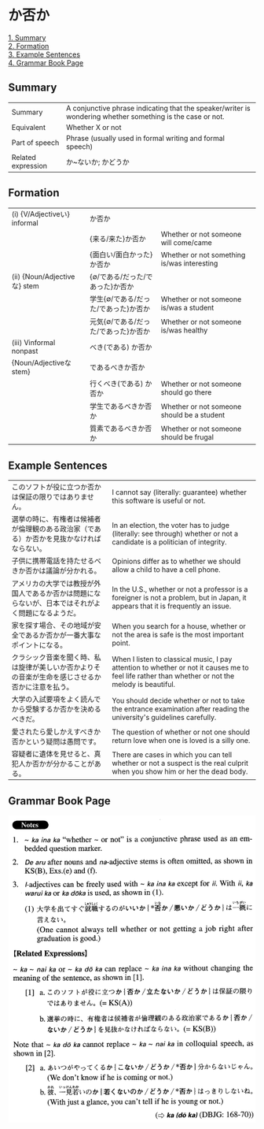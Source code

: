 # か否か

[1. Summary](#summary)<br>
[2. Formation](#formation)<br>
[3. Example Sentences](#example-sentences)<br>
[4. Grammar Book Page](#grammar-book-page)<br>


## Summary

<table><tr>   <td>Summary</td>   <td>A conjunctive phrase indicating that the speaker/writer is wondering whether something is the case or not.</td></tr><tr>   <td>Equivalent</td>   <td>Whether X or not</td></tr><tr>   <td>Part of speech</td>   <td>Phrase (usually used in formal writing and formal speech)</td></tr><tr>   <td>Related expression</td>   <td>か~ないか; かどうか</td></tr></table>

## Formation

<table class="table"><tbody><tr class="tr head"><td class="td"><span class="numbers">(i)</span> <span class="bold">{V/Adjectiveい} informal</span></td><td class="td"><span class="concept">か否か</span></td><td class="td"></td></tr><tr class="tr"><td class="td"></td><td class="td"><span>{来る/来た}</span><span class="concept">か否か</span></td><td class="td"><span>Whether or not someone will come/came</span></td></tr><tr class="tr"><td class="td"></td><td class="td"><span>{面白い/面白かった}</span><span class="concept">か否か</span></td><td class="td"><span>Whether or not something is/was interesting</span></td></tr><tr class="tr head"><td class="td"><span class="numbers">(ii)</span> <span class="bold">{Noun/Adjectiveな} stem</span></td><td class="td"><span>{∅/である/だった/であった}</span><span class="concept">か否か</span></td><td class="td"></td></tr><tr class="tr"><td class="td"></td><td class="td"><span>学生{∅/である/だった/であった}</span><span class="concept">か否か</span></td><td class="td"><span>Whether or not someone is/was a student</span></td></tr><tr class="tr"><td class="td"></td><td class="td"><span>元気{∅/である/だった/であった}</span><span class="concept">か否か</span></td><td class="td"><span>Whether or not someone is/was healthy</span></td></tr><tr class="tr head"><td class="td"><span class="numbers">(iii)</span> <span class="bold">Vinformal nonpast</span></td><td class="td"><span>べき(である)</span> <span class="concept">か否か</span></td><td class="td"></td></tr><tr class="tr head"><td class="td"><span class="bold">{Noun/Adjectiveなstem}</span></td><td class="td"><span>であるべき</span><span class="concept">か否か</span></td><td class="td"></td></tr><tr class="tr"><td class="td"></td><td class="td"><span>行くべき(である)</span> <span class="concept">か否か</span></td><td class="td"><span>Whether or not someone should go there</span></td></tr><tr class="tr"><td class="td"></td><td class="td"><span>学生であるべき</span><span class="concept">か否か</span></td><td class="td"><span>Whether or not someone should be a student</span></td></tr><tr class="tr"><td class="td"></td><td class="td"><span>質素であるべき</span><span class="concept">か否か</span></td><td class="td"><span>Whether or not someone should be frugal</span></td></tr></tbody></table>

## Example Sentences

<table><tr>   <td>このソフトが役に立つか否かは保証の限りではありません。</td>   <td>I cannot say (literally: guarantee) whether this software is useful or not.</td></tr><tr>   <td>選挙の時に、有権者は候補者が倫理観のある政治家（である）か否かを見抜かなければならない。</td>   <td>In an election, the voter has to judge (literally: see through) whether or not a candidate is a politician of integrity.</td></tr><tr>   <td>子供に携帯電話を持たせるべきか否かは議論が分かれる。</td>   <td>Opinions differ as to whether we should allow a child to have a cell phone.</td></tr><tr>   <td>アメリカの大学では教授が外国人であるか否かは問題にならないが、日本ではそれがよく問題になるようだ。</td>   <td>In the U.S., whether or not a professor is a foreigner is not a problem, but in Japan, it appears that it is frequently an issue.</td></tr><tr>   <td>家を探す場合、その地域が安全であるか否かが一番大事なポイントになる。</td>   <td>When you search for a house, whether or not the area is safe is the most important point.</td></tr><tr>   <td>クラシック音楽を聞く時、私は旋律が美しいか否かよりその音楽が生命を感じさせるか否かに注意を払う。</td>   <td>When I listen to classical music, I pay attention to whether or not it causes me to feel life rather than whether or not the melody is beautiful.</td></tr><tr>   <td>大学の入試要項をよく読んでから受験するか否かを決めるべきだ。</td>   <td>You should decide whether or not to take the entrance examination after reading the university's guidelines carefully.</td></tr><tr>   <td>愛されたら愛しかえすべきか否かという疑問は愚問です。</td>   <td>The question of whether or not one should return love when one is loved is a silly one.</td></tr><tr>   <td>容疑者に遺体を見せると、真犯人か否かが分かることがある。</td>   <td>There are cases in which you can tell whether or not a suspect is the real culprit when you show him or her the dead body.</td></tr></table>

## Grammar Book Page

![](../img/Advancedか否か.png)

